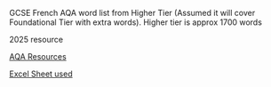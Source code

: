 GCSE French AQA word list from Higher Tier (Assumed it will cover Foundational Tier with extra words). Higher tier is approx 1700 words

2025 resource

[AQA Resources](https://www.aqa.org.uk/subjects/french/gcse/french-8652/teaching-resources)

[Excel Sheet used](https://cdn.sanity.io/files/p28bar15/green/d3250849ea6c28802145b4fd3272ec9bfc40a48a.xlsx)
